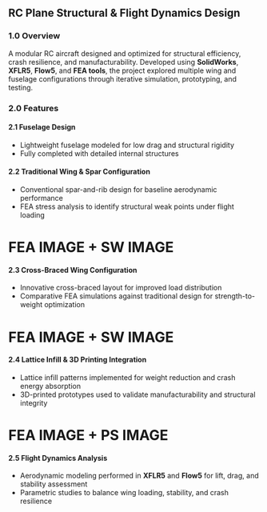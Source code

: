 ## RC Plane Structural & Flight Dynamics Design  

### 1.0 Overview  
A modular RC aircraft designed and optimized for structural efficiency, crash resilience, and manufacturability. Developed using **SolidWorks**, **XFLR5**, **Flow5**, and **FEA tools**, the project explored multiple wing and fuselage configurations through iterative simulation, prototyping, and testing.  

### 2.0 Features  

#### 2.1 Fuselage Design  
- Lightweight fuselage modeled for low drag and structural rigidity  
- Fully completed with detailed internal structures

#### 2.2 Traditional Wing & Spar Configuration  
- Conventional spar-and-rib design for baseline aerodynamic performance  
- FEA stress analysis to identify structural weak points under flight loading
# FEA IMAGE + SW IMAGE

#### 2.3 Cross-Braced Wing Configuration  
- Innovative cross-braced layout for improved load distribution  
- Comparative FEA simulations against traditional design for strength-to-weight optimization
# FEA IMAGE + SW IMAGE

#### 2.4 Lattice Infill & 3D Printing Integration  
- Lattice infill patterns implemented for weight reduction and crash energy absorption  
- 3D-printed prototypes used to validate manufacturability and structural integrity  
# FEA IMAGE + PS IMAGE

#### 2.5 Flight Dynamics Analysis  
- Aerodynamic modeling performed in **XFLR5** and **Flow5** for lift, drag, and stability assessment  
- Parametric studies to balance wing loading, stability, and crash resilience  
